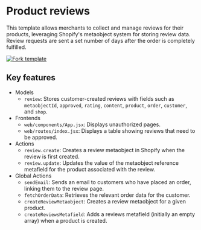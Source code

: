 # Product reviews

This template allows merchants to collect and manage reviews for their products, leveraging Shopify's metaobject system for storing review data. Review requests are sent a set number of days after the order is completely fulfilled.

[![Fork template](https://img.shields.io/badge/Fork%20template-%233A0CFF?style=for-the-badge)](https://app.gadget.dev/auth/fork?domain=product-reviews-template.gadget.app)

## Key features

- Models
  - `review`: Stores customer-created reviews with fields such as `metaobjectId`, `approved`, `rating`, `content`, `product`, `order`, `customer`, and `shop`.
- Frontends
  - `web/components/App.jsx`: Displays unauthorized pages.
  - `web/routes/index.jsx`: Displays a table showing reviews that need to be approved.
- Actions
  - `review.create`: Creates a review metaobject in Shopify when the review is first created.
  - `review.update`: Updates the value of the metaobject reference metafield for the product associated with the review.
- Global Actions
  - `sendEmail`: Sends an email to customers who have placed an order, linking them to the review page.
  - `fetchOrderData`: Retrieves the relevant order data for the customer.
  - `createReviewMetaobject`: Creates a review metaobject for a given product.
  - `createReviewsMetafield`: Adds a reviews metafield (initially an empty array) when a product is created.

